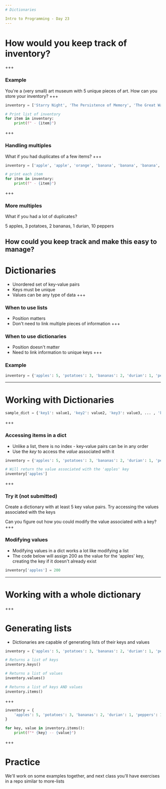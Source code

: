 ```yaml
---
# Dictionaries

Intro to Programming - Day 23
---
```

# How would you keep track of inventory?
+++
### Example

You're a (very small) art museum with 5 unique pieces of art. How can you store your inventory?
+++
```python
inventory = ['Starry Night', 'The Persistence of Memory', 'The Great Wave Off Kanagawa', 'The Scream', 'The Broken Column']

# Print list of inventory
for item in inventory:
    print(f" - {item}")
```
+++
### Handling multiples

What if you had duplicates of a few items?
+++
```python
inventory = ['apple', 'apple', 'orange', 'banana', 'banana', 'banana', 'chocolate', 'durian']

# print each item
for item in inventory:
    print(f" - {item}")
```
+++
### More multiples

What if you had a lot of duplicates?

5 apples, 3 potatoes, 2 bananas, 1 durian, 10 peppers

How could you keep track and make this easy to manage?
---
# Dictionaries

* Unordered set of key-value pairs
* Keys must be unique
* Values can be any type of data
+++
### When to use lists

* Position matters
* Don't need to link multiple pieces of information
+++
### When to use dictionaries

* Position doesn't matter
* Need to link information to unique keys
+++
### Example

```python
inventory = {'apples': 5, 'potatoes': 3, 'bananas': 2, 'durian': 1, 'peppers': 10}
```
---
# Working with Dictionaries

```python
sample_dict = {'key1': value1, 'key2': value2, 'key3': value3, ... , 'keyN': valueN}
```
+++
### Accessing items in a dict

* Unlike a list, there is no index - key-value pairs can be in any order
* Use the *key* to access the *value* associated with it

```python
inventory = {'apples': 5, 'potatoes': 3, 'bananas': 2, 'durian': 1, 'peppers': 10}

# Will return the value associated with the 'apples' key
inventory['apples']
```
+++
### Try it (not submitted)

Create a dictionary with at least 5 key value pairs. Try accessing the values associated with the keys

Can you figure out how you could modify the value associated with a key?
+++
### Modifying values

* Modifying values in a dict works a lot like modifying a list
* The code below will assign 200 as the value for the 'apples' key, creating the key if it doesn't already exist

```python
inventory['apples'] = 200
```
---
# Working with a whole dictionary
+++
# Generating lists

* Dictionaries are capable of generating lists of their keys and values

```python
inventory = {'apples': 5, 'potatoes': 3, 'bananas': 2, 'durian': 1, 'peppers': 10}

# Returns a list of keys
inventory.keys()

# Returns a list of values
inventory.values()

# Returns a list of keys AND values
inventory.items()
```
+++
```python
inventory = {
    'apples': 5, 'potatoes': 3, 'bananas': 2, 'durian': 1, 'peppers': 10
}

for key, value in inventory.items():
    print(f"* {key} -- {value}")
```
+++
# Practice

We'll work on some examples together, and next class you'll have exercises in a repo similar to more-lists